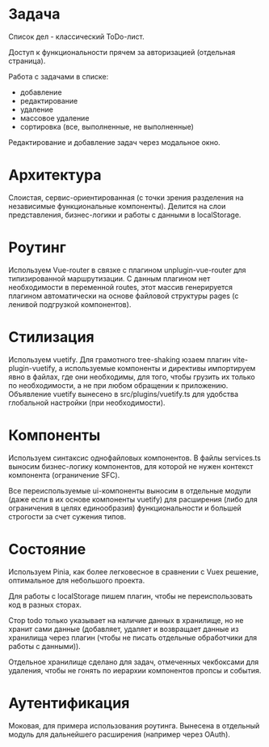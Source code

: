 # Задача

Список дел - классический ToDo-лист.

Доступ к функциональности прячем за авторизацией (отдельная страница).

Работа с задачами в списке:
- добавление
- редактирование
- удаление
- массовое удаление
- сортировка (все, выполненные, не выполненные)

Редактирование и добавление задач через модальное окно.

# Архитектура

Слоистая, сервис-ориентированная (с точки зрения разделения на независимые функциональные компоненты). Делится на слои представления, бизнес-логики и работы с данными в localStorage.

# Роутинг

Используем Vue-router в связке с плагином unplugin-vue-router для типизированной маршрутизации. С данным плагином нет необходимости в переменной routes, этот массив генерируется плагином автоматически на основе файловой структуры pages (с ленивой подгрузкой компонентов).

# Стилизация

Используем vuetify. Для грамотного tree-shaking юзаем плагин vite-plugin-vuetify, а используемые компоненты и директивы импортируем явно в файлах, где они необходимы, для того, чтобы грузить их только по необходимости, а не при любом обращении к приложению. Объявление vuetify вынесено в src/plugins/vuetify.ts для удобства глобальной настройки (при необходимости).

# Компоненты

Используем синтаксис однофайловых компонентов. В файлы services.ts выносим бизнес-логику компонентов, для которой не нужен контекст компонента (ограничение SFC).

Все переиспользуемые ui-компоненты выносим в отдельные модули (даже если в их основе компоненты vuetify) для расширения (либо для ограничения в целях единообразия) функциональности и большей строгости за счет сужения типов.

# Состояние

Используем Pinia, как более легковесное в сравнении с Vuex решение, оптимальное для небольшого проекта.

Для работы с localStorage пишем плагин, чтобы не переиспользовать код в разных сторах.

Стор todo только указывает на наличие данных в хранилище, но не хранит сами данные (добавляет, удаляет и возвращает данные из хранилища через плагин (чтобы не писать отдельные обработчики для работы с данными)).

Отдельное хранилище сделано для задач, отмеченных чекбоксами для удаления, чтобы не гонять по иерархии компонентов пропсы и события.

# Аутентификация

Моковая, для примера использования роутинга. Вынесена в отдельный модуль для дальнейшего расширения (например через OAuth).